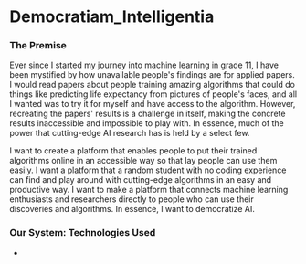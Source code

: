 # Democratiam_Intelligentia

### The Premise
Ever since I started my journey into machine learning in grade 11, I have been mystified by how unavailable people's findings are for applied papers. I would read papers about people training amazing algorithms that could do things like predicting life expectancy from pictures of people's faces, and all I wanted was to try it for myself and have access to the algorithm. However, recreating the papers' results is a challenge in itself, making the concrete results inaccessible and impossible to play with. In essence, much of the power that cutting-edge AI research has is held by a select few.  

I want to create a platform that enables people to put their trained algorithms online in an accessible way so that lay people can use them easily. I want a platform that a random student with no coding experience can find and play around with cutting-edge algorithms in an easy and productive way. I want to make a platform that connects machine learning enthusiasts and researchers directly to people who can use their discoveries and algorithms. In essence, I want to democratize AI.

### Our System: Technologies Used
* 
